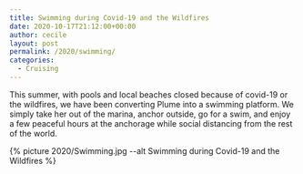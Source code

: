 ```yaml
---
title: Swimming during Covid-19 and the Wildfires
date: 2020-10-17T21:12:00+00:00
author: cecile
layout: post
permalink: /2020/swimming/
categories:
  - Cruising
---
```

This summer, with pools and local beaches closed because of covid-19 or the
wildfires, we have been converting Plume into a swimming platform. We simply
take her out of the marina, anchor outside, go for a swim, and enjoy a few
peaceful hours at the anchorage while social distancing from the rest of the
world.

{% picture 2020/Swimming.jpg --alt Swimming during Covid-19 and the Wildfires %}

